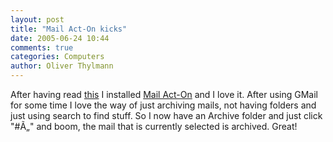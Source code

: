 ```yaml
---
layout: post
title: "Mail Act-On kicks"
date: 2005-06-24 10:44
comments: true
categories: Computers
author: Oliver Thylmann
---
```



After having read [this](http://www.43folders.com/2005/06/mail_acton_invo.html) I installed [Mail Act-On](http://www.indev.ca/MailActOn.html) and I love it. After using GMail for some time I love the way of just archiving mails, not having folders and just using search to find stuff. So I now have an Archive folder and just click &quot;#Ã„&quot; and boom, the mail that is currently selected is archived. Great!



